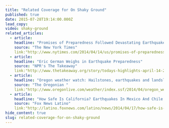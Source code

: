 ```yaml
---
title: "Related Coverage for On Shaky Ground"
published: true
date: 2015-07-28T19:14:00.000Z
lead_copy:
video: shaky-ground
related_articles:
  - article:
    headline: "Promises of Preparedness Followed Devastating Earthquakes. And Yet."
    source: "The New York Times"
    link:"http://www.nytimes.com/2014/04/14/us/promises-of-preparedness-followed-devastating-earthquakes-and-yet.html?_r=1"
  - article:
    headline: "Eric German Weighs in Earthquake Preparedness"
    source: "NPR's The Takeaway"
    link:"http://www.thetakeaway.org/story/todays-highlights-april-14-2014/"
  - article:
    headline: "Oregon weather watch: Hailstones, earthquakes and landslides"
    source: "The Oregonian "
    link:"http://www.oregonlive.com/weather/index.ssf/2014/04/oregon_weather_watch_hailstone.html"
  - article:
    headline: "How Safe Is California? Earthquakes In Mexico And Chile Raise Questions About Preparedness"
    source: "Fox News Latino"
    link:"http://latino.foxnews.com/latino/news/2014/04/17/how-safe-is-california-earthquakes-in-chile-and-nicaragua-raise-questions-about/"
hide_content: true
slug: related-coverage-for-on-shaky-ground
---
```


